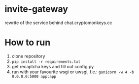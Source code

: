 # invite-gateway
rewrite of the service behind chat.cryptomonkeys.cc


# How to run

1. clone repository
2. `pip install -r requirements.txt`
3. get recaptcha keys and fill out config.py
4. run with your favourite wsgi or uwsgi, f.e.: `gunicorn -w 4 -b 0.0.0.0:5000 app:app`
